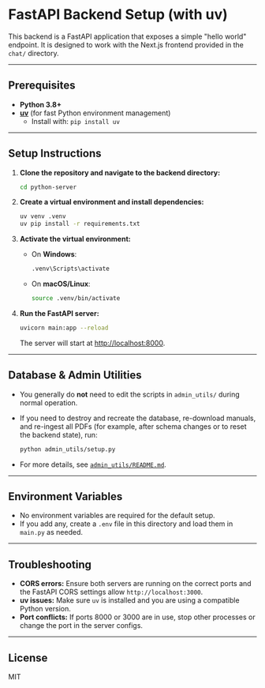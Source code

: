 # FastAPI Backend Setup (with uv)

This backend is a FastAPI application that exposes a simple "hello world" endpoint. It is designed to work with the Next.js frontend provided in the `chat/` directory.

---

## Prerequisites

- **Python 3.8+**
- **[uv](https://github.com/astral-sh/uv)** (for fast Python environment management)
  - Install with: `pip install uv`

---

## Setup Instructions

1. **Clone the repository and navigate to the backend directory:**

   ```bash
   cd python-server
   ```

2. **Create a virtual environment and install dependencies:**

   ```bash
   uv venv .venv
   uv pip install -r requirements.txt
   ```

3. **Activate the virtual environment:**

   - On **Windows**:
     ```bash
     .venv\Scripts\activate
     ```
   - On **macOS/Linux**:
     ```bash
     source .venv/bin/activate
     ```

4. **Run the FastAPI server:**
   ```bash
   uvicorn main:app --reload
   ```
   The server will start at [http://localhost:8000](http://localhost:8000).

---

## Database & Admin Utilities

- You generally do **not** need to edit the scripts in `admin_utils/` during normal operation.
- If you need to destroy and recreate the database, re-download manuals, and re-ingest all PDFs (for example, after schema changes or to reset the backend state), run:

  ```bash
  python admin_utils/setup.py
  ```

- For more details, see [`admin_utils/README.md`](./admin_utils/README.md).

---

## Environment Variables

- No environment variables are required for the default setup.
- If you add any, create a `.env` file in this directory and load them in `main.py` as needed.

---

## Troubleshooting

- **CORS errors:** Ensure both servers are running on the correct ports and the FastAPI CORS settings allow `http://localhost:3000`.
- **uv issues:** Make sure `uv` is installed and you are using a compatible Python version.
- **Port conflicts:** If ports 8000 or 3000 are in use, stop other processes or change the port in the server configs.

---

## License

MIT
